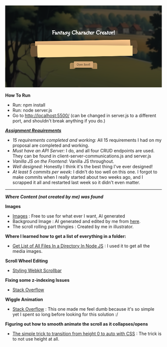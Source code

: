 
![preview image](preview.png)


**How To Run**
- Run: npm install
- Run: node server.js
- Go to [http://localhost:5500/](http://localhost:5500/) (can be changed in server.js to a different port, and shouldn't break anything if you do.)

***<u>Assignment Requirements</u>***

- *15 requirements completed and working:* All 15 requirements I had on my proposal are completed and working.
- *Must have an API Server:* I do, and all four CRUD endpoints are used. They can be found in client-server-communications.js and server.js
- *Vanilla JS on the Frontend:* Vanilla JS throughout.
- *Well designed:* Honestly I think it's the best thing I've ever designed!
- *At least 5 commits per week:* I didn't do too well on this one. I forgot to make commits when I really started about two weeks ago, and I scrapped it all and restarted last week so it didn't even matter.

____

___Where Content (not created by me) was found___

**Images**

- [Images](https://www.reddit.com/r/rpg/comments/gpghyq/500_fantasy_character_portrait_icons/) : Free to use for what ever I want, AI generated
- Background Image : AI generated and edited by me from [here](https://openart.ai).
- The scroll rolling part thingies :  Created by me in illustrator.

**Where I learned how to get a list of everything in a folder:**

- [Get List of All Files In a Directory In Node JS](https://medium.com/stackfame/get-list-of-all-files-in-a-directory-in-node-js-befd31677ec5#:~:text=js%20fs%20core%20module%20to,all%20files%20in%20the%20directory.) : I used it to get all the media images.

**Scroll Wheel Editing**

- [Styling Webkit Scrollbar](https://stackoverflow.com/questions/44212713/styling-webkit-scrollbar-track-not-working)

**Fixing some z-indexing Issues**

- [Stack Overflow](https://stackoverflow.com/questions/3032856/is-it-possible-to-set-the-stacking-order-of-pseudo-elements-below-their-parent-e)

**Wiggle Animation**

- [Stack Overflow](https://stackoverflow.com/questions/38132700/css-wiggle-shake-effect) : This one made me feel dumb because it's so simple yet I spent so long before looking for this solution :/

**Figuring out how to smooth animate the scroll as it collapses/opens**

- [The simple trick to transition from height 0 to auto with CSS](https://www.youtube.com/watch?v=B_n4YONte5A&t=155s) : The trick is to not use height at all.